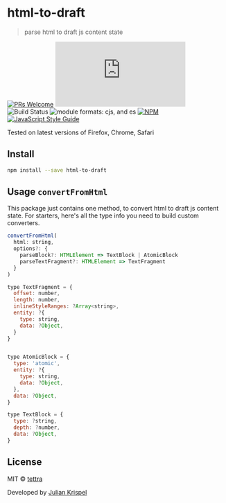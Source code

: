 # html-to-draft

> parse html to draft js content state

[![PRs Welcome](https://img.shields.io/badge/PRs-welcome-brightgreen.svg?style=flat-square)](http://makeapullrequest.com)
![GitHub code size in bytes](http://img.badgesize.io/https://unpkg.com/html-to-draft/dist/index.js?label=size&style=flat-square)
![Build Status](https://travis-ci.org/tettra/html-to-draft.svg?branch=master)
![module formats: cjs, and es](https://img.shields.io/badge/module%20formats-umd%2C%20cjs%2C%20es-green.svg?style=flat-square)
[![NPM](https://img.shields.io/npm/v/html-to-draft.svg)](https://www.npmjs.com/package/html-to-draft)
[![JavaScript Style Guide](https://img.shields.io/badge/code_style-standard-brightgreen.svg)](https://standardjs.com)

Tested on latest versions of Firefox, Chrome, Safari

## Install

```bash
npm install --save html-to-draft
```

## Usage `convertFromHtml`

This package just contains one method, to convert html to draft js content state. For starters, here's all the type info you need to build custom converters.

```js
convertFromHtml(
  html: string,
  options?: {
    parseBlock?: HTMLElement => TextBlock | AtomicBlock
    parseTextFragment?: HTMLElement => TextFragment
  }
)

type TextFragment = {
  offset: number,
  length: number,
  inlineStyleRanges: ?Array<string>,
  entity: ?{
    type: string,
    data: ?Object,
  }
}


type AtomicBlock = {
  type: 'atomic',
  entity: ?{
    type: string,
    data: ?Object,
  },
  data: ?Object,
}

type TextBlock = {
  type: ?string,
  depth: ?number,
  data: ?Object,
}
```

## License

MIT © [tettra](https://github.com/tettra)

Developed by [Julian Krispel](https://reactrocket.com)
